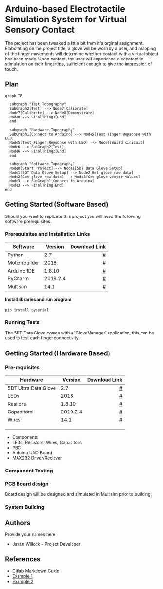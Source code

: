 # Arduino-based Electrotactile Simulation System for Virtual Sensory Contact

The project has been tweaked a little bit from it's orginal assignment. Elaborating on the project title, a glove will be worn by a user, and mapping of the finger movements will determine whether contact with a virtual object has been made.
Upon contact, the user will experience electrotactile stimulation on their fingertips, sufficient enough to give the impression of touch.

## Plan

```mermaid
graph TB

  subgraph "Test Topography"
  SubGraph2[Test] --> Node7[Calibrate]
  Node7[Calibrate] --> Node8[Demonstrate]
  Node8 --> FinalThing3[End]
  end

  subgraph "Hardware Topography"
  SubGraph1[Connect to Arduino] --> Node5[Test Finger Repsonse with LED]
  Node5[Test Finger Repsonse with LED] --> Node6[Build ciricuit]
  Node6 --> SubGraph2[Test]
  Node6 --> FinalThing2[End]
  end

  subgraph "Software Topography"
  Node0[Start Project] --> Node1[5DT Data Glove Setup]
  Node1[5DT Data Glove Setup] --> Node2[Get glove raw data]
  Node2[Get glove raw data] --> Node3[Get glove vector values]
  Node3 --> SubGraph1[Connect to Arduino]
  Node3 --> FinalThing[End]
end
```

## Getting Started (Software Based)
Should you want to replicate this project you will need the following software prerequisites.
### Prerequisites and Installation Links
| Software | Version | Download Link |
| ---      |  ------  |---------:|
| Python  | 2.7   | [#](https://www.python.org/ftp/python/2.7/python-2.7.amd64.msi)   |
| Motionbuilder | 2018 | [#](https://www.arduino.cc/download_handler.php?f=https://www.microsoft.com/store/apps/9nblggh4rsd8?ocid=badge) |
| Arduino IDE  |    1.8.10      | [#](https://www.arduino.cc/download_handler.php?f=https://www.microsoft.com/store/apps/9nblggh4rsd8?ocid=badge) |
| PyCharm   |     2019.2.4     | [#](https://www.jetbrains.com/pycharm/download/download-thanks.html?platform=windows&code=PCC) |
| Multisim   |    14.1      | [#](https://www.ni.com/en-gb/support/downloads/software-products/download.multisim.html#312060) |


#### Install libraries and run program

```
pip install pyserial
```

### Running Tests
The 5DT Data Glove comes with a 'GloveManager' application, this can be used to test each finger connectivity.

## Getting Started (Hardware Based)

### Pre-requisites
| Hardware | Version | Download Link |
| ---      |  ------  |---------:|
| 5DT Ultra Data Glove  | 2.7   | [#](https://www.python.org/ftp/python/2.7/python-2.7.amd64.msi)   |
| LEDs | 2018 | [#](https://www.arduino.cc/download_handler.php?f=https://www.microsoft.com/store/apps/9nblggh4rsd8?ocid=badge) |
| Resitors  |    1.8.10      | [#](https://www.arduino.cc/download_handler.php?f=https://www.microsoft.com/store/apps/9nblggh4rsd8?ocid=badge) |
| Capacitors   |     2019.2.4     | [#](https://www.jetbrains.com/pycharm/download/download-thanks.html?platform=windows&code=PCC) |
| Wires |    14.1      | [#](https://www.ni.com/en-gb/support/downloads/software-products/download.multisim.html#312060) |
|  |        | |
|  |        | |
|  |        | |
* Components
*   LEDs, Resistors, Wires, Capacitors
* PBC
* Arduino UNO Board
* MAX232 Driver/Reciever
 
### Component Testing

### PCB Board design
Board design will be designed and simulated in Multisim prior to building.

### System Building

## Authors
Provide your names here
* Javan Willock - Project Developer

## References
* [Gitlab Markdown Guide](https://docs.gitlab.com/ee/user/markdown.html)
* [Example 1](https://github.com/erasmus-without-paper/ewp-specs-sec-intro/tree/v2.0.2)
* [Example 2](https://github.com/erasmus-without-paper/ewp-specs-architecture/tree/v1.10.0)
